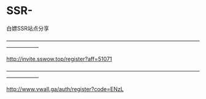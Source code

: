 # SSR-
白嫖SSR站点分享

——————————————————————————————————————————   



http://invite.sswow.top/register?aff=51071
                                          
—————————————————————————————————————————— 
                                          
http://www.vwall.ga/auth/register?code=ENzL
